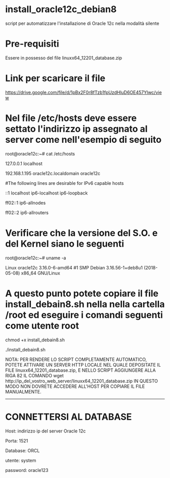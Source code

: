 # install_oracle12c_debian8
script per automatizzare l'installazione di Oracle 12c  nella modalità silente

# Pre-requisiti
Essere in possesso del file linuxx64_12201_database.zip

# Link per scaricare il file
https://drive.google.com/file/d/1pBx2F0r8fTzb1fpUzdHluD6OE457Ylwc/view

# Nel file /etc/hosts deve essere settato l'indirizzo ip assegnato al server come nell'esempio di seguito

root@oracle12c:~# cat /etc/hosts

127.0.0.1	localhost

192.168.1.195	oracle12c.localdomain	oracle12c

#The following lines are desirable for IPv6 capable hosts

::1     localhost ip6-localhost ip6-loopback

ff02::1 ip6-allnodes

ff02::2 ip6-allrouters

# Verificare che la versione del S.O. e del Kernel siano le seguenti
root@oracle12c:~# uname -a

Linux oracle12c 3.16.0-6-amd64 #1 SMP Debian 3.16.56-1+deb8u1 (2018-05-08) x86_64 GNU/Linux

# A questo punto potete copiare il file install_debain8.sh nella nella cartella /root ed eseguire i comandi seguenti come utente root

chmod +x install_debain8.sh

./install_debain8.sh

NOTA: PER RENDERE LO SCRIPT COMPLETAMENTE AUTOMATICO, POTETE ATTIVARE UN SERVER HTTP LOCALE NEL QUALE DEPOSITATE IL FILE linuxx64_12201_database.zip,
E NELLO SCRIPT AGGIUNGERE ALLA RIGA 82 IL COMANDO wget http://ip_del_vostro_web_server/linuxx64_12201_database.zip IN QUESTO MODO NON DOVRETE ACCEDERE ALL'HOST PER COPIARE IL FILE MANUALMENTE.

--------------------------------------------------------------------------------------------------------------------------------------

# CONNETTERSI AL DATABASE

Host: indirizzo ip del server Oracle 12c

Porta: 1521

Database: ORCL

utente: system

password: oracle123


